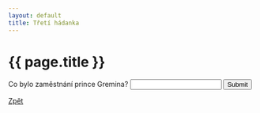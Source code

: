 ```yaml
---
layout: default
title: Třetí hádanka
---
```

<div class="uvod">
<h1>{{ page.title }}</h1>

<p>
 <form name="myForm" onsubmit="return validateForm3()" method="post">
Co bylo zaměstnání prince Gremina? <input type="text" name="fname">
<input type="submit" value="Submit">
</form> 
</p>

 <a href="/uvody/onegin_uvod.html">Zpět</a>

 </div>
<script src="/assets/js/hadanky_eo.js"></script> 